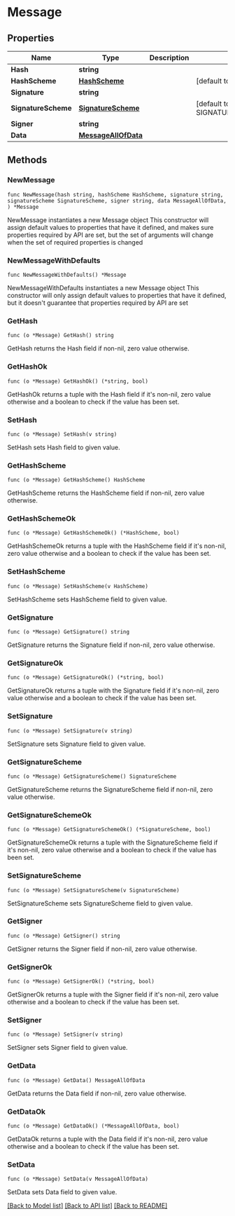 # Message

## Properties

Name | Type | Description | Notes
------------ | ------------- | ------------- | -------------
**Hash** | **string** |  | 
**HashScheme** | [**HashScheme**](HashScheme.md) |  | [default to HASHSCHEME_HASH_SCHEME_BLAKE3]
**Signature** | **string** |  | 
**SignatureScheme** | [**SignatureScheme**](SignatureScheme.md) |  | [default to SIGNATURESCHEME_SIGNATURE_SCHEME_ED25519]
**Signer** | **string** |  | 
**Data** | [**MessageAllOfData**](MessageAllOfData.md) |  | 

## Methods

### NewMessage

`func NewMessage(hash string, hashScheme HashScheme, signature string, signatureScheme SignatureScheme, signer string, data MessageAllOfData, ) *Message`

NewMessage instantiates a new Message object
This constructor will assign default values to properties that have it defined,
and makes sure properties required by API are set, but the set of arguments
will change when the set of required properties is changed

### NewMessageWithDefaults

`func NewMessageWithDefaults() *Message`

NewMessageWithDefaults instantiates a new Message object
This constructor will only assign default values to properties that have it defined,
but it doesn't guarantee that properties required by API are set

### GetHash

`func (o *Message) GetHash() string`

GetHash returns the Hash field if non-nil, zero value otherwise.

### GetHashOk

`func (o *Message) GetHashOk() (*string, bool)`

GetHashOk returns a tuple with the Hash field if it's non-nil, zero value otherwise
and a boolean to check if the value has been set.

### SetHash

`func (o *Message) SetHash(v string)`

SetHash sets Hash field to given value.


### GetHashScheme

`func (o *Message) GetHashScheme() HashScheme`

GetHashScheme returns the HashScheme field if non-nil, zero value otherwise.

### GetHashSchemeOk

`func (o *Message) GetHashSchemeOk() (*HashScheme, bool)`

GetHashSchemeOk returns a tuple with the HashScheme field if it's non-nil, zero value otherwise
and a boolean to check if the value has been set.

### SetHashScheme

`func (o *Message) SetHashScheme(v HashScheme)`

SetHashScheme sets HashScheme field to given value.


### GetSignature

`func (o *Message) GetSignature() string`

GetSignature returns the Signature field if non-nil, zero value otherwise.

### GetSignatureOk

`func (o *Message) GetSignatureOk() (*string, bool)`

GetSignatureOk returns a tuple with the Signature field if it's non-nil, zero value otherwise
and a boolean to check if the value has been set.

### SetSignature

`func (o *Message) SetSignature(v string)`

SetSignature sets Signature field to given value.


### GetSignatureScheme

`func (o *Message) GetSignatureScheme() SignatureScheme`

GetSignatureScheme returns the SignatureScheme field if non-nil, zero value otherwise.

### GetSignatureSchemeOk

`func (o *Message) GetSignatureSchemeOk() (*SignatureScheme, bool)`

GetSignatureSchemeOk returns a tuple with the SignatureScheme field if it's non-nil, zero value otherwise
and a boolean to check if the value has been set.

### SetSignatureScheme

`func (o *Message) SetSignatureScheme(v SignatureScheme)`

SetSignatureScheme sets SignatureScheme field to given value.


### GetSigner

`func (o *Message) GetSigner() string`

GetSigner returns the Signer field if non-nil, zero value otherwise.

### GetSignerOk

`func (o *Message) GetSignerOk() (*string, bool)`

GetSignerOk returns a tuple with the Signer field if it's non-nil, zero value otherwise
and a boolean to check if the value has been set.

### SetSigner

`func (o *Message) SetSigner(v string)`

SetSigner sets Signer field to given value.


### GetData

`func (o *Message) GetData() MessageAllOfData`

GetData returns the Data field if non-nil, zero value otherwise.

### GetDataOk

`func (o *Message) GetDataOk() (*MessageAllOfData, bool)`

GetDataOk returns a tuple with the Data field if it's non-nil, zero value otherwise
and a boolean to check if the value has been set.

### SetData

`func (o *Message) SetData(v MessageAllOfData)`

SetData sets Data field to given value.



[[Back to Model list]](../README.md#documentation-for-models) [[Back to API list]](../README.md#documentation-for-api-endpoints) [[Back to README]](../README.md)


